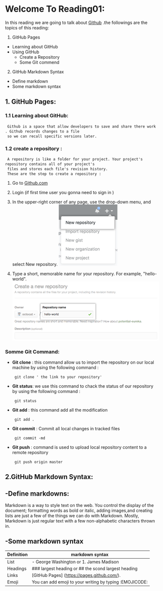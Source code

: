 # Welcome To Reading01:

In this reading we are going to talk about [Github](https://github.com/ ) .the followings are the topics of 
this reading:

 1. GitHub Pages
   - Learning about GitHub
   - Using GitHub
      - Create a Repository
      - Some Git commend
    
 2. GitHub Markdown Syntax
   - Define markdown
   - Some markdown syntax
   


## 1. GitHub Pages: 
### 1.1  Learning about GitHub:
     Github is a space that allow developers to save and share there work . Github records changes to a file
     so we can recall specific versions later.
 ### 1.2 create a repository :
     A repository is like a folder for your project. Your project's repository contains all of your project's 
     files and stores each file's revision history. 
     These are the step to create a repository :

1. Go to [Github.com](https://github.com/)

2. Login (if first time user you gonna  need to sign in )

3. In the upper-right corner of any page, use the  drop-down menu, and select New repository.
       ![](images/repo-create.png/)



4. Type a short, memorable name for your repository. For example, "hello-world".
       ![](images/create-repository-name.png/)

### Somme Git Command:

- **Git clone** : this command allow us to import the repository on our local machine by using the following command :

       git clone ' the link to your repository'
        
- **Git status**: we use this command to chack the status of our repository by using the following command :

       git status
   
- **Git add** : this command add all the modification 

       git add .
  
- **Git commit** : Commit all local changes in tracked files

       git commit -md
    
- **Git push** : command is used to upload local repository content to a remote repository

       git push origin master
    
    
## 2.GitHub Markdown Syntax:

## -Define markdowns: 
 Markdown is a way to style text on the web. You control the display of the document; formatting words as bold or italic, adding images,and creating lists are just a few of the things we can do with Markdown. Mostly, Markdown is just regular text with a few non-alphabetic characters thrown in.
## -Some markdown syntax

   Definition  | markdown syntax
------------ | -------------
List | - George Washington or 1. James Madison
Headings| ### largest heading or ##  the scond largest heading
Links | [GitHub Pages] (https://pages.github.com/).
Emoji| You can add emoji to your writing by typing :EMOJICODE:


      
